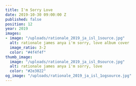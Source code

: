 ```yaml
---
title: I'm Sorry Love
date: 2019-10-30 09:00:00 Z
published: false
position: 12
year: 2019
images:
- image: "/uploads/rationale_2019_ja_isl_1source.jpg"
  alt: rationale james anya i'm sorry, love album cover
  image_ratio: 3-2
  color: "#4f4f4f"
thumb_image:
  image: "/uploads/rationale_2019_ja_isl_0source.jpg"
  alt: rationale james anya i'm sorry, love
  color: "#2e3022"
og_image: "/uploads/rationale_2019_ja_isl_1ogsource.jpg"
---
```


